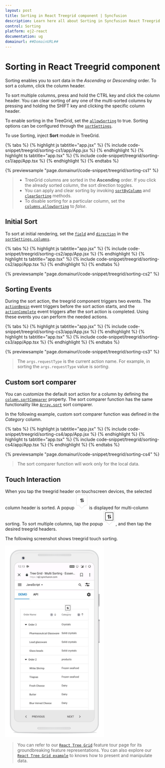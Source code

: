 ```yaml
---
layout: post
title: Sorting in React Treegrid component | Syncfusion
description: Learn here all about Sorting in Syncfusion React Treegrid component of Syncfusion Essential JS 2 and more.
control: Sorting 
platform: ej2-react
documentation: ug
domainurl: ##DomainURL##
---
```


# Sorting in React Treegrid component

Sorting enables you to sort data in the *Ascending* or *Descending* order. To sort a column, click the column header.

To sort multiple columns, press and hold the CTRL key and click the column header.  You can clear sorting of any one of the multi-sorted columns by pressing and holding the SHIFT key and clicking the specific column header.

To enable sorting in the TreeGrid, set the [`allowSorting`](https://ej2.syncfusion.com/react/documentation/api/treegrid/#allowsorting) to true. Sorting options can be configured through the [`sortSettings`](https://ej2.syncfusion.com/react/documentation/api/treegrid/sortSettings).

To use Sorting, inject **Sort** module in TreeGrid.

{% tabs %}
{% highlight js tabtitle="app.jsx" %}
{% include code-snippet/treegrid/sorting-cs1/app/App.jsx %}
{% endhighlight %}
{% highlight ts tabtitle="app.tsx" %}
{% include code-snippet/treegrid/sorting-cs1/app/App.tsx %}
{% endhighlight %}
{% endtabs %}

 {% previewsample "page.domainurl/code-snippet/treegrid/sorting-cs1" %}

> * TreeGrid columns are sorted in the **Ascending** order. If you click the already sorted column, the sort direction toggles.
> * You can apply and clear sorting by invoking [`sortByColumn`](https://ej2.syncfusion.com/react/documentation/api/treegrid#sortbycolumn) and [`clearSorting`](https://ej2.syncfusion.com/react/documentation/api/treegrid/#clearsorting) methods.
> * To disable sorting for a particular column, set the [`columns.allowSorting`](https://ej2.syncfusion.com/react/documentation/api/treegrid/#allowSorting) to *false*.

## Initial Sort

To sort at initial rendering, set the [`field`](https://ej2.syncfusion.com/react/documentation/api/treegrid/sortDescriptorModel/#field) and [`direction`](https://ej2.syncfusion.com/react/documentation/api/treegrid/sortDescriptorModel/#direction) in the [`sortSettings.columns`](https://ej2.syncfusion.com/react/documentation/api/treegrid/sortSettings/#columns).

{% tabs %}
{% highlight js tabtitle="app.jsx" %}
{% include code-snippet/treegrid/sorting-cs2/app/App.jsx %}
{% endhighlight %}
{% highlight ts tabtitle="app.tsx" %}
{% include code-snippet/treegrid/sorting-cs2/app/App.tsx %}
{% endhighlight %}
{% endtabs %}

 {% previewsample "page.domainurl/code-snippet/treegrid/sorting-cs2" %}

## Sorting Events

During the sort action, the treegrid component triggers two events. The [`actionBegin`](https://ej2.syncfusion.com/react/documentation/api/treegrid/#actionbegin) event triggers before the sort action starts, and the [`actionComplete`](https://ej2.syncfusion.com/react/documentation/api/treegrid/#actioncomplete) event triggers after the sort action is completed. Using these events you can perform the needed actions.

{% tabs %}
{% highlight js tabtitle="app.jsx" %}
{% include code-snippet/treegrid/sorting-cs3/app/App.jsx %}
{% endhighlight %}
{% highlight ts tabtitle="app.tsx" %}
{% include code-snippet/treegrid/sorting-cs3/app/App.tsx %}
{% endhighlight %}
{% endtabs %}

 {% previewsample "page.domainurl/code-snippet/treegrid/sorting-cs3" %}

> The `args.requestType` is the current action name. For example, in sorting the `args.requestType` value is *sorting*.

## Custom sort comparer

You can customize the default sort action for a column by defining the [`column.sortComparer`](https://ej2.syncfusion.com/react/documentation/api/treegrid/column/#sortcomparer) property. The sort comparer function has the same functionality like [`Array.sort`](https://developer.mozilla.org/en-US/docs/Web/JavaScript/Reference/Global_Objects/Array/sort) sort comparer.

In the following example, custom sort comparer function was defined in the *Category* column.

{% tabs %}
{% highlight js tabtitle="app.jsx" %}
{% include code-snippet/treegrid/sorting-cs4/app/App.jsx %}
{% endhighlight %}
{% highlight ts tabtitle="app.tsx" %}
{% include code-snippet/treegrid/sorting-cs4/app/App.tsx %}
{% endhighlight %}
{% endtabs %}

 {% previewsample "page.domainurl/code-snippet/treegrid/sorting-cs4" %}

> The sort comparer function will work only for the local data.

## Touch Interaction

When you tap the treegrid header on touchscreen devices, the selected column header is sorted. A popup ![Multi column sorting](images/sorting.jpg) is displayed for multi-column sorting. To sort multiple columns, tap the popup![Multi sorting](images/msorting.jpg), and then tap the desired treegrid headers.

The following screenshot shows treegrid touch sorting.

<!-- markdownlint-disable MD033 -->
<img src="images/touch-sorting.jpg" alt="Touch Sorting" style="width:320px;height: 620px">
<!-- markdownlint-enable MD033 -->

> You can refer to our [`React Tree Grid`](https://www.syncfusion.com/react-ui-components/react-tree-grid) feature tour page for its groundbreaking feature representations. You can also explore our [`React Tree Grid example`](https://ej2.syncfusion.com/react/demos/#/material/treegrid/treegrid-overview) to knows how to present and manipulate data.
